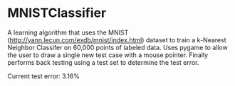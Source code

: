 # MNISTClassifier

A learning algorithm that uses the MNIST (http://yann.lecun.com/exdb/mnist/index.html) dataset to train a k-Nearest Neighbor Classifer on 60,000 points of labeled data. Uses pygame to allow the user to draw a single new test case with a mouse pointer. Finally performs back testing using a test set to determine the test error.

Current test error: 3.16%
